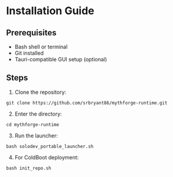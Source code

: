 # Installation Guide

## Prerequisites

- Bash shell or terminal
- Git installed
- Tauri-compatible GUI setup (optional)

## Steps

1. Clone the repository:
```
git clone https://github.com/srbryant86/mythforge-runtime.git
```

2. Enter the directory:
```
cd mythforge-runtime
```

3. Run the launcher:
```
bash solodev_portable_launcher.sh
```

4. For ColdBoot deployment:
```
bash init_repo.sh
```

